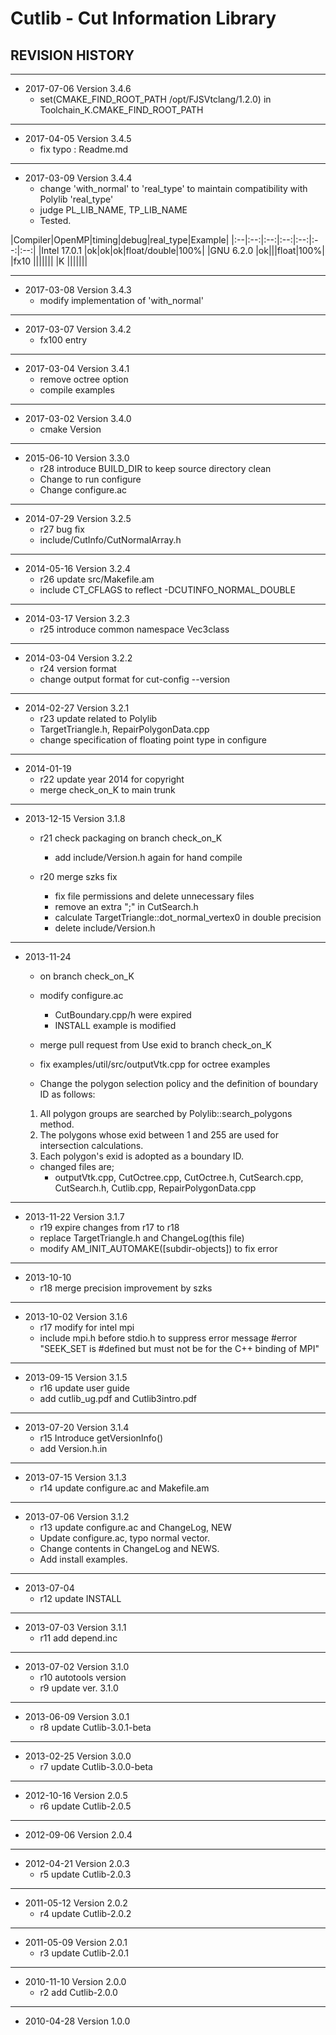 # Cutlib - Cut Information Library

## REVISION HISTORY


---
- 2017-07-06  Version 3.4.6
  - set(CMAKE_FIND_ROOT_PATH   /opt/FJSVtclang/1.2.0) in Toolchain_K.CMAKE_FIND_ROOT_PATH


---
- 2017-04-05  Version 3.4.5
  - fix typo : Readme.md


---
- 2017-03-09  Version 3.4.4
  - change 'with_normal' to 'real_type' to maintain compatibility with Polylib 'real_type'
  - judge PL_LIB_NAME, TP_LIB_NAME
  - Tested.

|Compiler|OpenMP|timing|debug|real_type|Example|
|:--|:--:|:--:|:--:|:--:|:--:|:--:|
|Intel 17.0.1 |ok|ok|ok|float/double|100%|
|GNU 6.2.0    |ok|||float|100%|
|fx10         |||||||
|K            |||||||


---
- 2017-03-08  Version 3.4.3
  - modify implementation of 'with_normal'


---
- 2017-03-07  Version 3.4.2
  - fx100 entry


---
- 2017-03-04  Version 3.4.1
  - remove octree option
  - compile examples


---
- 2017-03-02  Version 3.4.0
  - cmake Version


---
- 2015-06-10  Version 3.3.0
  - r28 introduce BUILD_DIR to keep source directory clean
  - Change to run configure
  - Change configure.ac

---
- 2014-07-29  Version 3.2.5
  - r27 bug fix
  - include/CutInfo/CutNormalArray.h

---
- 2014-05-16  Version 3.2.4
  - r26 update src/Makefile.am
  - include CT_CFLAGS to reflect -DCUTINFO_NORMAL_DOUBLE


---
- 2014-03-17  Version 3.2.3
  - r25 introduce common namespace Vec3class


---
- 2014-03-04  Version 3.2.2
  - r24 version format
  - change output format for cut-config --version


---
- 2014-02-27  Version 3.2.1
  - r23 update related to Polylib
  - TargetTriangle.h, RepairPolygonData.cpp
  - change specification of floating point type in configure

---
- 2014-01-19
  - r22 update year 2014 for copyright
  - merge check_on_K to main trunk


---
- 2013-12-15  Version 3.1.8
  - r21 check packaging on branch check_on_K
    - add include/Version.h again for hand compile

  - r20 merge szks fix
    - fix file permissions and delete unnecessary files
    - remove an extra ";" in CutSearch.h
    - calculate TargetTriangle::dot_normal_vertex0 in double precision
    - delete include/Version.h


---
- 2013-11-24
  - on branch check_on_K

  - modify configure.ac
    - CutBoundary.cpp/h were expired
    - INSTALL example is modified

  - merge pull request from Use exid to branch check_on_K
  - fix examples/util/src/outputVtk.cpp for octree examples
  - Change the polygon selection policy and the definition of boundary ID as follows:
   1. All polygon groups are searched by Polylib::search_polygons method.
   2. The polygons whose exid between 1 and 255 are used for intersection calculations.
   3. Each polygon's exid is adopted as a boundary ID.

  - changed files are;
    - outputVtk.cpp, CutOctree.cpp, CutOctree.h, CutSearch.cpp, CutSearch.h, Cutlib.cpp, RepairPolygonData.cpp


---
- 2013-11-22  Version 3.1.7
  - r19 expire changes from r17 to r18
  - replace TargetTriangle.h and ChangeLog(this file)
  - modify AM_INIT_AUTOMAKE([subdir-objects]) to fix error


---
- 2013-10-10
  - r18 merge precision improvement by szks


---
- 2013-10-02  Version 3.1.6
  - r17 modify for intel mpi
  - include mpi.h before stdio.h to suppress error message #error "SEEK_SET is #defined but must not be for the C++ binding of MPI"


---
- 2013-09-15  Version 3.1.5
  - r16 update user guide
  - add cutlib_ug.pdf and Cutlib3intro.pdf


---
- 2013-07-20  Version 3.1.4
  - r15 Introduce getVersionInfo()
  - add Version.h.in


---
- 2013-07-15  Version 3.1.3
  - r14 update configure.ac and Makefile.am


---
- 2013-07-06  Version 3.1.2
  - r13 update configure.ac and ChangeLog, NEW
  - Update configure.ac, typo normal vector.
  - Change contents in ChangeLog and NEWS.
  - Add install examples.


---
- 2013-07-04
  - r12 update INSTALL


---
- 2013-07-03  Version 3.1.1
  - r11 add depend.inc


---
- 2013-07-02  Version 3.1.0
  - r10 autotools version
  - r9 update ver. 3.1.0


---
- 2013-06-09  Version 3.0.1
  - r8 update Cutlib-3.0.1-beta


---
- 2013-02-25  Version 3.0.0
  - r7 update Cutlib-3.0.0-beta


---
- 2012-10-16  Version 2.0.5
  - r6 update Cutlib-2.0.5


---
- 2012-09-06  Version 2.0.4


---
- 2012-04-21  Version 2.0.3
  - r5 update Cutlib-2.0.3


---
- 2011-05-12  Version 2.0.2
  - r4 update Cutlib-2.0.2


---
- 2011-05-09  Version 2.0.1
  - r3 update Cutlib-2.0.1


---
- 2010-11-10  Version 2.0.0
  - r2 add Cutlib-2.0.0


---
- 2010-04-28  Version 1.0.0

